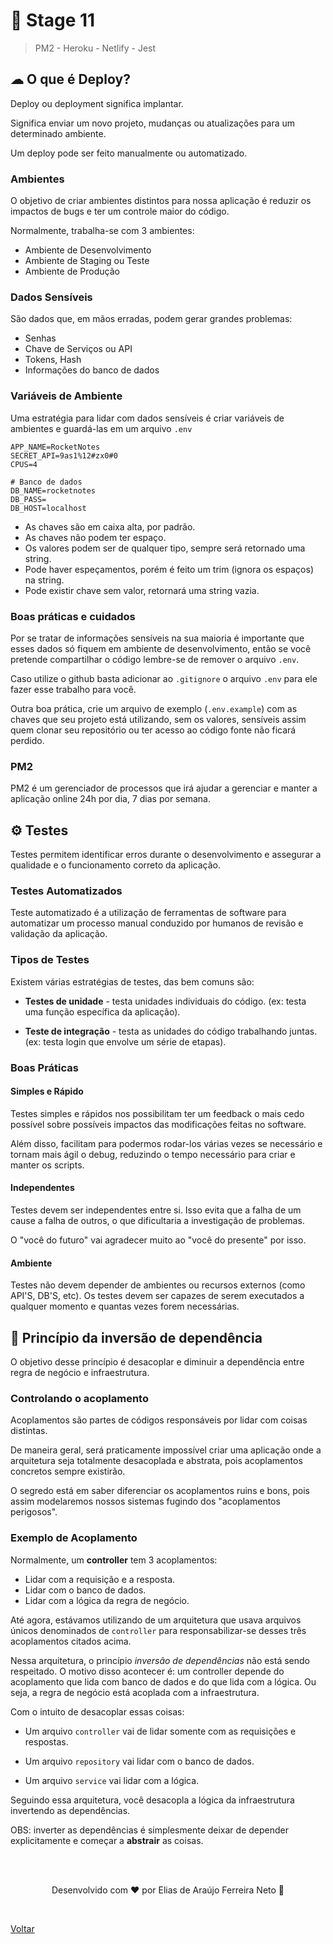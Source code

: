 # 🚀 Stage 11

> PM2 - Heroku - Netlify - Jest

## ☁ O que é Deploy?

Deploy ou deployment significa implantar.

Significa enviar um novo projeto, mudanças ou atualizações para um determinado ambiente.

Um deploy pode ser feito manualmente ou automatizado.

### Ambientes

O objetivo de criar ambientes distintos para nossa aplicação é reduzir os impactos de bugs e ter um controle maior do código.

Normalmente, trabalha-se com 3 ambientes:

- Ambiente de Desenvolvimento
- Ambiente de Staging ou Teste
- Ambiente de Produção

### Dados Sensíveis

São dados que, em mãos erradas, podem gerar grandes problemas:

- Senhas
- Chave de Serviços ou API
- Tokens, Hash
- Informações do banco de dados

### Variáveis de Ambiente

Uma estratégia para lidar com dados sensíveis é criar variáveis de ambientes e guardá-las em um arquivo `.env`

```
APP_NAME=RocketNotes
SECRET_API=9as1%12#zx0#0
CPUS=4

# Banco de dados
DB_NAME=rocketnotes
DB_PASS=
DB_HOST=localhost
```

- As chaves são em caixa alta, por padrão.
- As chaves não podem ter espaço.
- Os valores podem ser de qualquer tipo, sempre será retornado uma string.
- Pode haver espeçamentos, porém é feito um trim (ignora os espaços) na string.
- Pode existir chave sem valor, retornará uma string vazia.

### Boas práticas e cuidados

Por se tratar de informações sensíveis na sua maioria é importante que esses dados só fiquem em ambiente de desenvolvimento, então se você pretende compartilhar o código lembre-se de remover o arquivo `.env`.

Caso utilize o github basta adicionar ao `.gitignore` o arquivo `.env` para ele fazer esse trabalho para você.

Outra boa prática, crie um arquivo de exemplo (`.env.example`) com as chaves que seu projeto está utilizando, sem os valores, sensíveis assim quem clonar seu repositório ou ter acesso ao código fonte não ficará perdido.

### PM2

PM2 é um gerenciador de processos que irá ajudar a gerenciar e manter a aplicação online 24h por dia, 7 dias por semana.

## ⚙ Testes

Testes permitem identificar erros durante o desenvolvimento e assegurar a qualidade e o funcionamento correto da aplicação.

### Testes Automatizados

Teste automatizado é a utilização de ferramentas de software para automatizar um processo manual conduzido por humanos de revisão e validação da aplicação.

### Tipos de Testes

Existem várias estratégias de testes, das bem comuns são:

- **Testes de unidade** - testa unidades individuais do código. (ex: testa uma função específica da aplicação).

- **Teste de integração** - testa as unidades do código trabalhando juntas. (ex: testa login que envolve um série de etapas).

### Boas Práticas

#### Simples e Rápido

Testes simples e rápidos nos possibilitam ter um feedback o mais cedo possível sobre possíveis impactos das modificações feitas no software.

Além disso, facilitam para podermos rodar-los várias vezes se necessário e tornam mais ágil o debug, reduzindo o tempo necessário para criar e manter os scripts.

#### Independentes

Testes devem ser independentes entre si. Isso evita que a falha de um cause a falha de outros, o que dificultaria a investigação de problemas.

O "você do futuro" vai agradecer muito ao "você do presente" por isso.

#### Ambiente

Testes não devem depender de ambientes ou recursos externos (como API'S, DB'S, etc). Os testes devem ser capazes de serem executados a qualquer momento e quantas vezes forem necessárias.

## 🤯 Princípio da inversão de dependência

O objetivo desse princípio é desacoplar e diminuir a dependência entre regra de negócio e infraestrutura.

### Controlando o acoplamento

Acoplamentos são partes de códigos responsáveis por lidar com coisas distintas.

De maneira geral, será praticamente impossível criar uma aplicação onde a arquitetura seja totalmente desacoplada e abstrata, pois acoplamentos concretos sempre existirão.

O segredo está em saber diferenciar os acoplamentos ruins e bons, pois assim modelaremos nossos sistemas fugindo dos "acoplamentos perigosos".

### Exemplo de Acoplamento

Normalmente, um **controller** tem 3 acoplamentos:

- Lidar com a requisição e a resposta.
- Lidar com o banco de dados.
- Lidar com a lógica da regra de negócio.

Até agora, estávamos utilizando de um arquitetura que usava arquivos únicos denominados de `controller` para responsabilizar-se desses três acoplamentos citados acima.

Nessa arquitetura, o princípio _inversão de dependências_ não está sendo respeitado. O motivo disso acontecer é: um controller depende do acoplamento que lida com banco de dados e do que lida com a lógica. Ou seja, a regra de negócio está acoplada com a infraestrutura.

Com o intuito de desacoplar essas coisas:

- Um arquivo `controller` vai de lidar somente com as requisições e respostas.

- Um arquivo `repository` vai lidar com o banco de dados.

- Um arquivo `service` vai lidar com a lógica.

Seguindo essa arquitetura, você desacopla a lógica da infraestrutura invertendo as dependências.

OBS: inverter as dependências é simplesmente deixar de depender explicitamente e começar a **abstrair** as coisas.

<br>
<br>

<p align="center"> Desenvolvido com ❤ por Elias de Araújo Ferreira Neto 👋 <p>

<br>

<a href="../README.md">Voltar</a>
